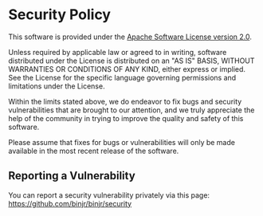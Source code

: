 # Security Policy

This software is provided under the [Apache Software License version 2.0](http://www.apache.org/licenses/LICENSE-2.0).

Unless required by applicable law or agreed to in writing, software distributed under the License is distributed
on an "AS IS" BASIS, WITHOUT WARRANTIES OR CONDITIONS OF ANY KIND, either express or implied. See the License for
the specific language governing permissions and limitations under the License.

Within the limits stated above, we do endeavor to fix bugs and security vulnerabilities that are brought to our 
attention, and we truly appreciate the help of the community in trying to improve the quality and safety of this software.

Please assume that fixes for bugs or vulnerabilities will only be made available in the most recent release of the software.

## Reporting a Vulnerability

You can report a security vulnerability privately via this page: https://github.com/binjr/binjr/security

